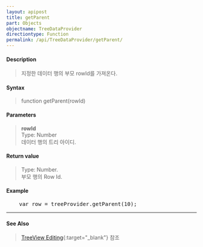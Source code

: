 ```yaml
---
layout: apipost
title: getParent
part: Objects
objectname: TreeDataProvider
directiontype: Function
permalink: /api/TreeDataProvider/getParent/
---
```



#### Description

> 지정한 데이터 행의 부모 rowId를 가져온다.  

#### Syntax

> function getParent(rowId)  

#### Parameters

> **rowId**  
> Type: Number  
> 데이터 행의 트리 아이디.  

#### Return value

> Type: Number.  
> 부모 행의 Row Id.  

#### Example

<pre class="prettyprint">
    var row = treeProvider.getParent(10);
</pre>

---
#### See Also

> [TreeView Editing](http://demo.realgrid.net/Demo/TreeEditing){:target="_blank"} 참조   
